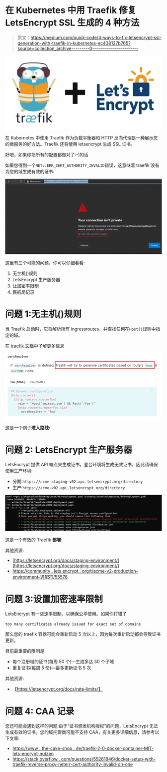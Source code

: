 # 在 Kubernetes 中用 Traefik 修复 LetsEncrypt SSL 生成的 4 种方法

> 原文：<https://medium.com/quick-code/4-ways-to-fix-letsencrypt-ssl-generation-with-traefik-in-kubernetes-ec438127b765?source=collection_archive---------0----------------------->

![](img/3a2723e1f411264dc04382aac6c04526.png)

在 Kubernetes 中使用 Traefik 作为负载平衡器和 HTTP 反向代理是一种展示您的微服务的好方法。Traefik 还将使用 letsencrypt 生成 SSL 证书。

好吧，如果你把所有的配置都做对了:-)的话

如果您得到一个`NET::ERR_CERT_AUTHORITY_INVALID`错误，这意味着 traefik 没有为您的域生成有效的证书:

![](img/efc25b1cc32a2e0815b6bf1ba0e3df22.png)

这里有三个可能的问题，你可以仔细看看:

1.  无主机()规则
2.  LetsEncrypt 生产服务器
3.  让加密率限制
4.  民航局记录

# **问题 1:无主机()规则**

当 Traefik 启动时，它将解析所有 ingressroutes，并查找任何在`Host()`规则中指定的域。

在 [traefik 文档](https://docs.traefik.io/routing/routers/#service)中了解更多信息

![](img/2c8404ff9533b890459181e6f6e43dc5.png)

这是一个例子**进入路线:**

# **问题 2: LetsEncrypt 生产服务器**

LetsEncrypt 提供 API 端点来生成证书。登台环境将生成无效证书，因此请确保使用生产环境:

*   分期:`https://acme-staging-v02.api.letsencrypt.org/directory`
*   生产:`https://acme-v02.api.letsencrypt.org/directory`

![](img/6375f700f13f67852384b527924c15de.png)

这是一个有效的 Traefik **部署**:

其他资源:

*   [https://letsencrypt.org/docs/staging-environment/](https://letsencrypt.org/docs/staging-environment/)
*   [https://community . lets encrypt . org/t/acme-v2-production-environment-通配符/55578](https://community.letsencrypt.org/t/acme-v2-production-environment-wildcards/55578)

# **问题 3:设置加密速率限制**

LetsEncrypt 有一些速率限制，以确保公平使用。如果你打错了

`too many certificates already issued for exact set of domains`

那么您的 traefik 容器可能会重新启动 5 次以上，因为每次重新启动都会导致证书更新。

目前最重要的限制是:

*   每个注册域的证书(每周 50 个)—生成多达 50 个子域
*   重复证书(每周 5 份)—最多更新证书 5 次

其他资源:

*   【https://letsencrypt.org/docs/rate-limits/】

# **问题 4: CAA 记录**

您还可能会遇到这样的问题:由于“证书颁发机构授权”的问题，LetsEncrypt 无法生成有效的证书。您的域托管商可能不支持 CAA，有关更多详细信息，请参考以下文章:

*   [https://www . the-cake-shop . de/traefik-2-0-docker-container-MIT-lets-encrypt-nutzen](https://www.the-cake-shop.de/traefik-2-0-docker-container-mit-lets-encrypt-nutzen)
*   [https://stack overflow . com/questions/55261846/docker-setup-with-traefik-reverse-proxy-neterr-cert-authority-invalid-on-one](https://stackoverflow.com/questions/55261846/docker-setup-with-traefik-reverse-proxy-neterr-cert-authority-invalid-on-one)